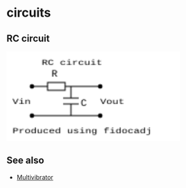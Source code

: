 # circuits

## RC circuit

<img src="rc.svg" width="400">


## See also

* [Multivibrator](https://en.wikipedia.org/wiki/Multivibrator#Astable_multivibrator)
